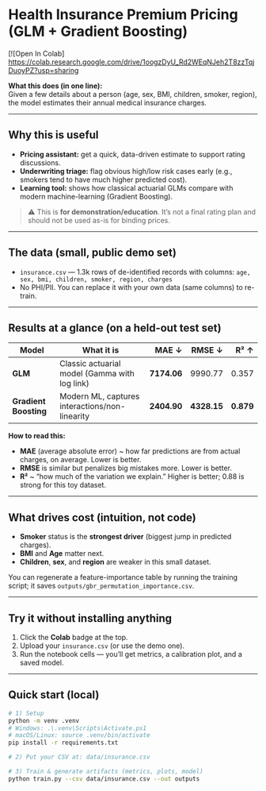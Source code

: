# Health Insurance Premium Pricing (GLM + Gradient Boosting)



[![Open In Colab]
https://colab.research.google.com/drive/1oogzDyU_Rd2WEqNJeh2T8zzTqjDuoyPZ?usp=sharing

**What this does (in one line):**  
Given a few details about a person (age, sex, BMI, children, smoker, region), the model estimates their annual medical insurance charges.

---

## Why this is useful
- **Pricing assistant:** get a quick, data-driven estimate to support rating discussions.
- **Underwriting triage:** flag obvious high/low risk cases early (e.g., smokers tend to have much higher predicted cost).
- **Learning tool:** shows how classical actuarial GLMs compare with modern machine-learning (Gradient Boosting).

> ⚠️ This is **for demonstration/education**. It’s not a final rating plan and should not be used as-is for binding prices.

---

## The data (small, public demo set)
- `insurance.csv` — 1.3k rows of de-identified records with columns:
  `age, sex, bmi, children, smoker, region, charges`  
- No PHI/PII. You can replace it with your own data (same columns) to re-train.

---

## Results at a glance (on a held-out test set)

| Model | What it is | MAE ↓ | RMSE ↓ | R² ↑ |
|---|---|---:|---:|---:|
| **GLM** | Classic actuarial model (Gamma with log link) | **7174.06** | 9990.77 | 0.357 |
| **Gradient Boosting** | Modern ML, captures interactions/non-linearity | **2404.90** | **4328.15** | **0.879** |

**How to read this:**
- **MAE** (average absolute error) ~ how far predictions are from actual charges, on average. Lower is better.  
- **RMSE** is similar but penalizes big mistakes more. Lower is better.  
- **R²** ~ “how much of the variation we explain.” Higher is better; 0.88 is strong for this toy dataset.

---

## What drives cost (intuition, not code)
- **Smoker** status is the **strongest driver** (biggest jump in predicted charges).
- **BMI** and **Age** matter next.
- **Children**, **sex**, and **region** are weaker in this small dataset.

You can regenerate a feature-importance table by running the training script; it saves `outputs/gbr_permutation_importance.csv`.

---

## Try it without installing anything
1. Click the **Colab** badge at the top.  
2. Upload your `insurance.csv` (or use the demo one).  
3. Run the notebook cells — you’ll get metrics, a calibration plot, and a saved model.

---

## Quick start (local)
```bash
# 1) Setup
python -m venv .venv
# Windows: .\.venv\Scripts\Activate.ps1
# macOS/Linux: source .venv/bin/activate
pip install -r requirements.txt

# 2) Put your CSV at: data/insurance.csv

# 3) Train & generate artifacts (metrics, plots, model)
python train.py --csv data/insurance.csv --out outputs
